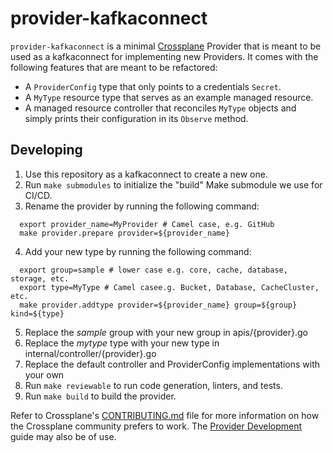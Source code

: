 # provider-kafkaconnect

`provider-kafkaconnect` is a minimal [Crossplane](https://crossplane.io/) Provider
that is meant to be used as a kafkaconnect for implementing new Providers. It comes
with the following features that are meant to be refactored:

- A `ProviderConfig` type that only points to a credentials `Secret`.
- A `MyType` resource type that serves as an example managed resource.
- A managed resource controller that reconciles `MyType` objects and simply
  prints their configuration in its `Observe` method.

## Developing

1. Use this repository as a kafkaconnect to create a new one.
1. Run `make submodules` to initialize the "build" Make submodule we use for CI/CD.
1. Rename the provider by running the following command:
```shell
  export provider_name=MyProvider # Camel case, e.g. GitHub
  make provider.prepare provider=${provider_name}
```
4. Add your new type by running the following command:
```shell
  export group=sample # lower case e.g. core, cache, database, storage, etc.
  export type=MyType # Camel casee.g. Bucket, Database, CacheCluster, etc.
  make provider.addtype provider=${provider_name} group=${group} kind=${type}
```
5. Replace the *sample* group with your new group in apis/{provider}.go
5. Replace the *mytype* type with your new type in internal/controller/{provider}.go
5. Replace the default controller and ProviderConfig implementations with your own
5. Run `make reviewable` to run code generation, linters, and tests.
5. Run `make build` to build the provider.

Refer to Crossplane's [CONTRIBUTING.md] file for more information on how the
Crossplane community prefers to work. The [Provider Development][provider-dev]
guide may also be of use.

[CONTRIBUTING.md]: https://github.com/crossplane/crossplane/blob/master/CONTRIBUTING.md
[provider-dev]: https://github.com/crossplane/crossplane/blob/master/contributing/guide-provider-development.md
